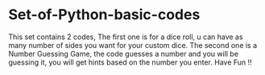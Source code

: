 # Set-of-Python-basic-codes
This set contains 2 codes, The first one is for a dice roll, u can have as many number of sides you want for your custom dice. The second one is a Number Guessing Game, the code guesses a number and you will be guessing it, you will get hints based on the number you enter. Have Fun !!
